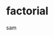 # factorial
sam
<!DOCTYPE html>

<html>
<head>
    <title>Page Title</title>
    <script>
        function ready() {
            var n=1;
            var f = 1;
            for(var i=n;i>1;i--){
                f = f*i;
            }
            document.write(n+" "+"factorial is"+" "+f);
            
        }
    </script>
</head>

<body onload="ready()">



</body>
</html>



Fibonacci:
===============



<!DOCTYPE html>

<html>
<head>
    <title>Page Title</title>
    <script>
        function ready() {
            var a=0,b=1,c;
            for(var i=3;i<=5;i++){
                c= a+b;
                a =b;
                b=c;
                document.write(c,"<br/>");
            }
            
        }
    </script>
</head>

<body onload="ready()">



</body>
</html>



palindrome
==============


<!DOCTYPE html>

<html>
<head>
    <title>Page Title</title>
    <script>
        function ready() {
          var revstr = "";
          var str = "madam";
          for(var i=str.length; i>=0;i--){
            revstr = revstr + str.charAt(i);  
          }
          if (revstr == str) {
            document.write('palindrome');
          }
          else{
            document.write('not palindrome')
          }
        }
    </script>
</head>

<body onload="ready()">



</body>
</html>



